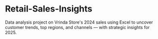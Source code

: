 # Retail-Sales-Insights
Data analysis project on Vrinda Store's 2024 sales using Excel to uncover customer trends, top regions, and channels — with strategic insights for 2025.
